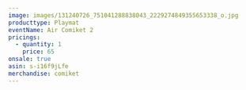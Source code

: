 ```yaml
---
image: images/131240726_751041288838043_2229274849355653338_o.jpg
producttype: Playmat
eventName: Air Comiket 2
pricings:
  - quantity: 1
    price: 65
onsale: true
asin: s-i16f9jLfe
merchandise: comiket
---
```

